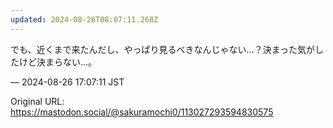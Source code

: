 ```yaml
---
updated: 2024-08-26T08:07:11.268Z
---
```


<p>でも、近くまで来たんだし、やっぱり見るべきなんじゃない…？決まった気がしたけど決まらない…。</p>

&mdash; 2024-08-26 17:07:11 JST

Original URL: https://mastodon.social/@sakuramochi0/113027293594830575
